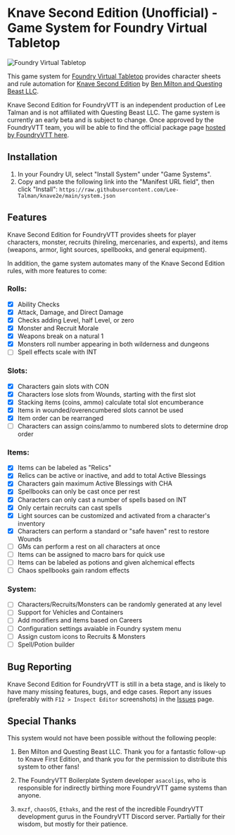 # Knave Second Edition (Unofficial) - Game System for Foundry Virtual Tabletop
![Foundry Virtual Tabletop](https://img.shields.io/badge/foundry-v11-green)

This game system for [Foundry Virtual Tabletop](https://foundryvtt.com/) provides character sheets and rule automation for [Knave Second Edition](https://www.kickstarter.com/projects/questingbeast/knave-rpg-second-edition) by [Ben Milton and Questing Beast LLC](https://questingbeast.substack.com/). 

Knave Second Edition for FoundryVTT is an independent production of Lee Talman and is not affiliated with Questing Beast LLC. The game system is currently an early beta and is subject to change. Once approved by the FoundryVTT team, you will be able to find the official package page [hosted by FoundryVTT here](https://foundryvtt.com/packages/knave2e).

## Installation
1. In your Foundry UI, select "Install System" under "Game Systems".
2. Copy and paste the following link into the "Manifest URL field", then click "Install":
`https://raw.githubusercontent.com/Lee-Talman/knave2e/main/system.json`


## Features
Knave Second Edition for FoundryVTT provides sheets for player characters, monster, recruits (hireling, mercenaries, and experts), and items (weapons, armor, light sources, spellbooks, and general equipment). 

In addition, the game system automates many of the Knave Second Edition rules, with more features to come:

### Rolls:
- [x] Ability Checks
- [x] Attack, Damage, and Direct Damage
- [x] Checks adding Level, half Level, or zero
- [x] Monster and Recruit Morale
- [x] Weapons break on a natural 1
- [x] Monsters roll number appearing in both wilderness and dungeons
- [ ] Spell effects scale with INT

### Slots:
- [x] Characters gain slots with CON
- [x] Characters lose slots from Wounds, starting with the first slot
- [x] Stacking items (coins, ammo) calculate total slot encumberance
- [x] Items in wounded/overencumbered slots cannot be used
- [x] Item order can be rearranged
- [ ] Characters can assign coins/ammo to numbered slots to determine drop order

### Items:

- [x] Items can be labeled as "Relics"
- [x] Relics can be active or inactive, and add to total Active Blessings
- [x] Characters gain maximum Active Blessings with CHA
- [x] Spellbooks can only be cast once per rest
- [x] Characters can only cast a number of spells based on INT
- [x] Only certain recruits can cast spells
- [x] Light sources can be customized and activated from a character's inventory
- [x] Characters can perform a standard or "safe haven" rest to restore Wounds
- [ ] GMs can perform a rest on all characters at once
- [ ] Items can be assigned to macro bars for quick use
- [ ] Items can be labeled as potions and given alchemical effects
- [ ] Chaos spellbooks gain random effects

### System:

- [ ] Characters/Recruits/Monsters can be randomly generated at any level
- [ ] Support for Vehicles and Containers
- [ ] Add modifiers and items based on Careers
- [ ] Configuration settings avaiable in Foundry system menu
- [ ] Assign custom icons to Recruits & Monsters
- [ ] Spell/Potion builder

## Bug Reporting
Knave Second Edition for FoundryVTT is still in a beta stage, and is likely to have many missing features, bugs, and edge cases. Report any issues (preferably with `F12 > Inspect Editor` screenshots) in the [Issues](https://github.com/Lee-Talman/knave2e/issues) page.

## Special Thanks
This system would not have been possible without the following people:
1. Ben Milton and Questing Beast LLC. Thank you for a fantastic follow-up to Knave First Edition, and thank you for the permission to distribute this system to other fans!

2. The FoundryVTT Boilerplate System developer `asacolips`, who is responsible for indirectly birthing more FoundryVTT game systems than anyone.

3. `mxzf`, `chaosOS`, `Ethaks`, and the rest of the incredible FoundryVTT development gurus in the FoundryVTT Discord server. Partially for their wisdom, but mostly for their patience.


